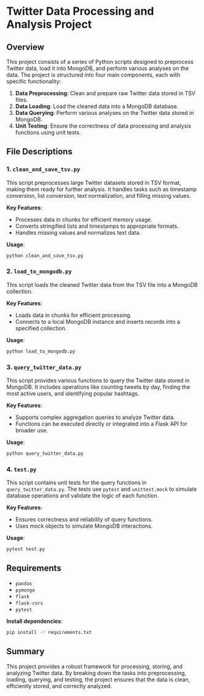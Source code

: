 
# Twitter Data Processing and Analysis Project

## Overview

This project consists of a series of Python scripts designed to preprocess Twitter data, load it into MongoDB, and perform various analyses on the data. The project is structured into four main components, each with specific functionality:

1. **Data Preprocessing**: Clean and prepare raw Twitter data stored in TSV files.
2. **Data Loading**: Load the cleaned data into a MongoDB database.
3. **Data Querying**: Perform various analyses on the Twitter data stored in MongoDB.
4. **Unit Testing**: Ensure the correctness of data processing and analysis functions using unit tests.

## File Descriptions

### 1. `clean_and_save_tsv.py`
This script preprocesses large Twitter datasets stored in TSV format, making them ready for further analysis. It handles tasks such as timestamp conversion, list conversion, text normalization, and filling missing values.

**Key Features**:
- Processes data in chunks for efficient memory usage.
- Converts stringified lists and timestamps to appropriate formats.
- Handles missing values and normalizes text data.

**Usage**:
```bash
python clean_and_save_tsv.py
```

### 2. `load_to_mongodb.py`
This script loads the cleaned Twitter data from the TSV file into a MongoDB collection.

**Key Features**:
- Loads data in chunks for efficient processing.
- Connects to a local MongoDB instance and inserts records into a specified collection.

**Usage**:
```bash
python load_to_mongodb.py
```

### 3. `query_twitter_data.py`
This script provides various functions to query the Twitter data stored in MongoDB. It includes operations like counting tweets by day, finding the most active users, and identifying popular hashtags.

**Key Features**:
- Supports complex aggregation queries to analyze Twitter data.
- Functions can be executed directly or integrated into a Flask API for broader use.

**Usage**:
```bash
python query_twitter_data.py
```

### 4. `test.py`
This script contains unit tests for the query functions in `query_twitter_data.py`. The tests use `pytest` and `unittest.mock` to simulate database operations and validate the logic of each function.

**Key Features**:
- Ensures correctness and reliability of query functions.
- Uses mock objects to simulate MongoDB interactions.

**Usage**:
```bash
pytest test.py
```

## Requirements

- `pandas`
- `pymongo`
- `flask`
- `flask-cors`
- `pytest`

**Install dependencies**:
```bash
pip install -r requirements.txt
```

## Summary

This project provides a robust framework for processing, storing, and analyzing Twitter data. By breaking down the tasks into preprocessing, loading, querying, and testing, the project ensures that the data is clean, efficiently stored, and correctly analyzed.

